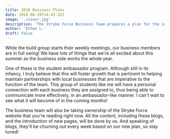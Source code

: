 ```yaml
---
title: 2018 Business Plans
date: 2018-06-29T14:43:32Z
image: './cover.jpg'
description: 'The Stryke Force Business Team prepares a plan for the summer.'
author: 'Ethan L.'
draft: false
---
```


While the build group starts their weekly meetings, our business members are in full swing! We have lots of things that we're all excited about this summer as the business side works the whole year.

<!--more-->

One of these is the student ambassador program. Although still in its infancy, I truly believe that this will foster growth that is pertinent to helping maintain partnerships with local businesses that are imperative to the function of the team. This group of students like me will have a personal connection with each business they are assigned to, thus being able to communicate more effectively, in an ambassador-like manner. I can't wait to see what it will become of in the coming months!

The business team will also be taking ownership of the Stryke Force website that you're reading right now. All the content, including these blogs, and the introduction of new pages, will be done by us. And speaking of blogs, they'll be churning out every week based on our new plan, so stay tuned!
